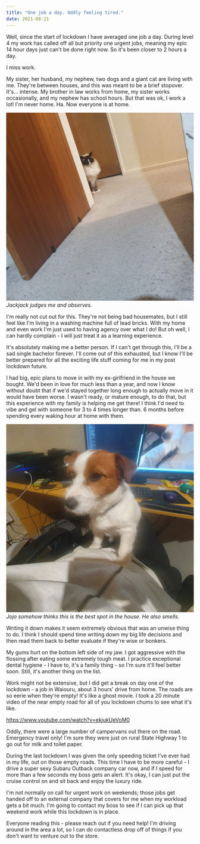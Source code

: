 ```yaml
---
title: "One job a day. Oddly feeling tired."
date: 2021-08-21
---
```


Well, since the start of lockdown I have averaged one job a day. During level 4 my work has called off all but priority one urgent jobs, meaning my epic 14 hour days just can't be done right now. So it's been closer to 2 hours a day.

I miss work.

My sister, her husband, my nephew, two dogs and a giant cat are living with me. They're between houses, and this was meant to be a brief stopover. It's… intense. My brother in law works from home, my sister works occasionally, and my nephew has school hours. But that was ok, I work a lot! I'm never home. Ha. Now everyone is at home.

![Forza.](../../assets/images/blog/judge.jpg)
_Jackjack judges me and observes._

I'm really not cut out for this. They're not being bad housemates, but I still feel like I'm living in a washing machine full of lead bricks. With my home and even work I'm just used to having agency over what I do! But oh well, I can hardly complain - I will just treat it as a learning experience.

It's absolutely making me a better person. If I can't get through this, I'll be a sad single bachelor forever. I'll come out of this exhausted, but I know I'll be better prepared for all the exciting life stuff coming for me in my post lockdown future.

I had big, epic plans to move in with my ex-girlfriend in the house we bought. We'd been in love for much less than a year, and now I know without doubt that if we'd stayed together long enough to actually move in it would have been worse. I wasn't ready, or mature enough, to do that, but this experience with my family is helping me get there! I think I'd need to vibe and gel with someone for 3 to 4 times longer than. 6 months before spending every waking hour at home with them.

![Forza.](../../assets/images/blog/dog.jpg)
_Jojo somehow thinks this is the best spot in the house. He also smells._

Writing it down makes it seem extremely obvious that was an unwise thing to do. I think I should spend time writing down my big life decisions and then read them back to better evaluate if they're wise or bonkers.

My gums hurt on the bottom left side of my jaw. I got aggressive with the flossing after eating some extremely tough meat. I practice exceptional dental hygiene  - I have to, it's a family thing - so I'm sure it'll feel better soon. Still, it's another thing on the list.

Work might not be extensive, but I did get a break on day one of the lockdown - a job in Waiouru, about 3 hours' drive from home. The roads are so eerie when they're empty! It's like a ghost movie. I took a 20 minute video of the near empty road for all of you lockdown chums to see what it's like.

https://www.youtube.com/watch?v=ekjukUeVoM0

Oddly, there were a large number of campervans out there on the road. Emergency travel only! I'm sure they were just on rural State Highway 1 to go out for milk and toilet paper.

During the last lockdown I was given the only speeding ticket I've ever had in my life, out on those empty roads. This time I have to be more careful - I drive a super sexy Subaru Outback company car now, and if I speed for more than a few seconds my boss gets an alert. It's okay, I can just put the cruise control on and sit back and enjoy the luxury ride.

I'm not normally on call for urgent work on weekends; those jobs get handed off to an external company that covers for me when my workload gets a bit much. I'm going to contact my boss to see if I can pick up that weekend work while this lockdown is in place.

Everyone reading this - please reach out if you need help! I'm driving around in the area a lot, so I can do contactless drop off of things if you don't want to venture out to the store.
